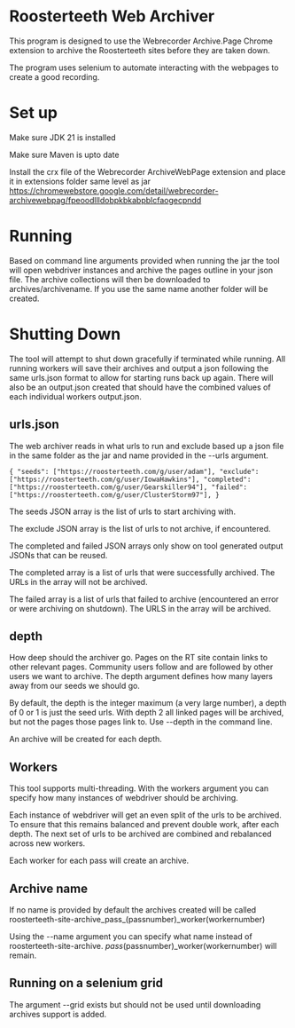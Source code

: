 # Roosterteeth Web Archiver

This program is designed to use the Webrecorder Archive.Page Chrome extension to archive the Roosterteeth sites before they are taken down.

The program uses selenium to automate interacting with the webpages to create a good recording.


# Set up

Make sure JDK 21 is installed

Make sure Maven is upto date

Install the crx file of the Webrecorder ArchiveWebPage extension and place it in extensions folder same level as jar
https://chromewebstore.google.com/detail/webrecorder-archivewebpag/fpeoodllldobpkbkabpblcfaogecpndd

# Running
Based on command line arguments provided when running the jar the tool will open webdriver instances and archive the pages outline in your json file.
The archive collections will then be downloaded to archives/archivename. If you use the same name another folder will be created.

# Shutting Down
The tool will attempt to shut down gracefully if terminated while running. All running workers will save their archives
and output a json following the same urls.json format to allow for starting runs back up again. There will also be an output.json
created that should have the combined values of each individual workers output.json.

## urls.json
The web archiver reads in what urls to run and exclude based up a json file in the same folder as the jar
and name provided in the --urls argument.

`
{
"seeds": ["https://roosterteeth.com/g/user/adam"],
"exclude": ["https://roosterteeth.com/g/user/IowaHawkins"],
"completed": ["https://roosterteeth.com/g/user/Gearskiller94"],
"failed": ["https://roosterteeth.com/g/user/ClusterStorm97"],
}
`

The seeds JSON array is the list of urls to start archiving with.

The exclude JSON array is the list of urls to not archive, if encountered.

The completed and failed JSON arrays only show on tool generated output JSONs that can be reused.

The completed array is a list of urls that were successfully archived. The URLs in the array will not be archived.

The failed array is a list of urls that failed to archive (encountered an error or were archiving on shutdown). The URLS
in the array will be archived.


## depth
How deep should the archiver go. Pages on the RT site contain links to other relevant pages. Community users follow and
are followed by other users we want to archive. The depth argument defines how many layers away from our seeds we should go.

By default, the depth is the integer maximum (a very large number), a depth of 0 or 1 is just the seed urls. With depth 2
all linked pages will be archived, but not the pages those pages link to. Use --depth in the command line.

An archive will be created for each depth.

## Workers 
This tool supports multi-threading. With the workers argument you can specify how many instances of webdriver should be archiving.

Each instance of webdriver will get an even split of the urls to be archived. To ensure that this remains balanced and
prevent double work, after each depth. The next set of urls to be archived are combined and rebalanced across new workers.

Each worker for each pass will create an archive.

## Archive name
If no name is provided by default the archives created will be called roosterteeth-site-archive_pass_(passnumber)_worker(workernumber)

Using the --name argument you can specify what name instead of roosterteeth-site-archive. _pass_(passnumber)_worker(workernumber) will remain.

## Running on a selenium grid
The argument --grid exists but should not be used until downloading archives support is added.
